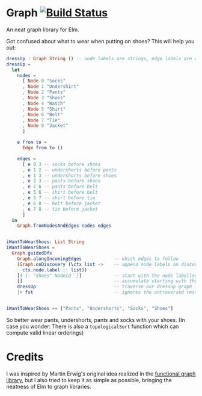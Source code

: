 # Graph [![Build Status](https://travis-ci.org/elm-community/graph.svg)](https://travis-ci.org/elm-community/graph)
An neat graph library for Elm.

Got confused about what to wear when putting on shoes? This will help you out:

```elm
dressUp : Graph String () -- node labels are strings, edge labels are empty
dressUp =
  let
    nodes =
      [ Node 0 "Socks"
      , Node 1 "Undershirt"
      , Node 2 "Pants"
      , Node 3 "Shoes"
      , Node 4 "Watch"
      , Node 5 "Shirt"
      , Node 6 "Belt"
      , Node 7 "Tie"
      , Node 8 "Jacket"
      ]

    e from to =
      Edge from to ()

    edges =
      [ e 0 3 -- socks before shoes
      , e 1 2 -- undershorts before pants
      , e 1 3 -- undershorts before shoes
      , e 2 3 -- pants before shoes
      , e 2 6 -- pants before belt
      , e 5 6 -- shirt before belt
      , e 5 7 -- shirt before tie
      , e 6 8 -- belt before jacket
      , e 7 8 -- tie before jacket
      ]
  in
    Graph.fromNodesAndEdges nodes edges


iWantToWearShoes: List String
iWantToWearShoes =
  Graph.guidedDfs
    Graph.alongIncomingEdges            -- which edges to follow
    (Graph.onDiscovery (\ctx list ->    -- append node labels on discovery
      ctx.node.label :: list))
    [3 {- "Shoes" NodeId -}]            -- start with the node labelled "Shoes"
    []                                  -- accumulate starting with the empty list
    dressUp                             -- traverse our dressUp graph from above
    |> fst                              -- ignores the untraversed rest of the graph


iWantToWearShoes == ["Pants", "Undershorts", "Socks", "Shoes"]
```

So better wear pants, undershorts, pants and socks with your shoes.
(In case you wonder: There is also a `topologicalSort` function which can compute
valid linear orderings)

# Credits

I was inspired by Martin Erwig's original idea realized in the
[functional graph library](http://hackage.haskell.org/package/fgl-5.5.2.1), but
I also tried to keep it as simple as possible, bringing the neatness of Elm to
graph libraries.
